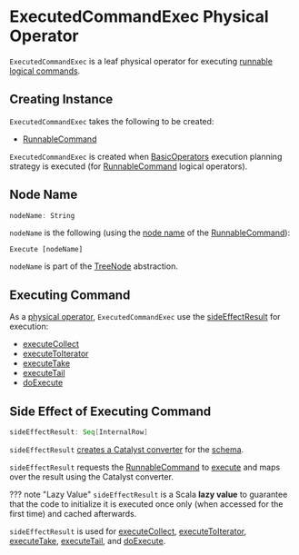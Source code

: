 # ExecutedCommandExec Physical Operator

`ExecutedCommandExec` is a leaf physical operator for executing [runnable logical commands](../logical-operators/RunnableCommand.md).

## Creating Instance

`ExecutedCommandExec` takes the following to be created:

* <span id="cmd"> [RunnableCommand](../logical-operators/RunnableCommand.md)

`ExecutedCommandExec` is created when [BasicOperators](../execution-planning-strategies/BasicOperators.md) execution planning strategy is executed (for [RunnableCommand](../logical-operators/RunnableCommand.md) logical operators).

## <span id="nodeName"> Node Name

```scala
nodeName: String
```

`nodeName` is the following (using the [node name](../catalyst/TreeNode.md#nodeName) of the [RunnableCommand](#cmd)):

```text
Execute [nodeName]
```

`nodeName` is part of the [TreeNode](../catalyst/TreeNode.md#nodeName) abstraction.

## <span id="executeCollect"><span id="executeToIterator"><span id="executeTake"><span id="executeTail"><span id="doExecute"> Executing Command

As a [physical operator](SparkPlan.md), `ExecutedCommandExec` use the [sideEffectResult](#sideEffectResult) for execution:

* [executeCollect](SparkPlan.md#executeCollect)
* [executeToIterator](SparkPlan.md#executeToIterator)
* [executeTake](SparkPlan.md#executeTake)
* [executeTail](SparkPlan.md#executeTail)
* [doExecute](SparkPlan.md#doExecute)

## <span id="sideEffectResult"> Side Effect of Executing Command

```scala
sideEffectResult: Seq[InternalRow]
```

`sideEffectResult` [creates a Catalyst converter](../CatalystTypeConverters.md#createToCatalystConverter) for the [schema](../catalyst/QueryPlan.md#schema).

`sideEffectResult` requests the [RunnableCommand](#cmd) to [execute](../logical-operators/RunnableCommand.md#run) and maps over the result using the Catalyst converter.

??? note "Lazy Value"
    `sideEffectResult` is a Scala **lazy value** to guarantee that the code to initialize it is executed once only (when accessed for the first time) and cached afterwards.

`sideEffectResult` is used for [executeCollect](#executeCollect), [executeToIterator](#executeToIterator), [executeTake](#executeTake), [executeTail](#executeTail), and [doExecute](#doExecute).

